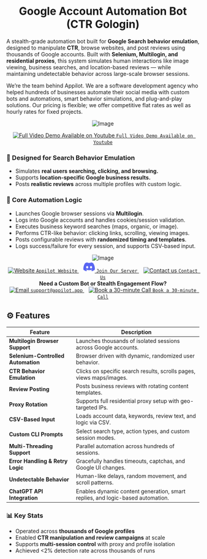 <h1 align="center">Google Account Automation Bot (CTR Gologin)</h1>

A stealth-grade automation bot built for **Google Search behavior emulation**, designed to manipulate **CTR**, browse websites, and post reviews using thousands of Google accounts. Built with **Selenium, Multilogin, and residential proxies**, this system simulates human interactions like image viewing, business searches, and location-based reviews — while maintaining undetectable behavior across large-scale browser sessions.

We’re the team behind Appilot. We are a software development agency who helped hundreds of businesses automate their social media with custom bots and automations, smart behavior simulations, and plug-and-play solutions. Our pricing is flexible; we offer competitive flat rates as well as hourly rates for fixed projects.

<p align="center">
  <img
    src="https://github.com/user-attachments/assets/0ffa5ac4-a52d-41f4-99d6-5a47522790ba"
    alt="Image"
    width="450px"
  />
</p>

<div align="center">
  <a href="https://youtu.be/001PrKS__TA?feature=shared">
  <img
    alt="Full Video Demo Available on Youtube"
    width="25px"
    src="https://github.com/user-attachments/assets/c685ef52-2bdd-464c-bd60-cc6e34e8e867"
  />
  <code>Full Video Demo Available on Youtube</code>
</a>
</div>

### 🧠 Designed for Search Behavior Emulation
- Simulates **real users searching, clicking, and browsing.**
- Supports **location-specific Google business results.**
- Posts **realistic reviews** across multiple profiles with custom logic.

### 🔁 Core Automation Logic
- Launches Google browser sessions via **Multilogin**.
- Logs into Google accounts and handles cookies/session validation.
- Executes business keyword searches (maps, organic, or image).
- Performs CTR-like behavior: clicking links, scrolling, viewing images.
- Posts configurable reviews with **randomized timing and templates**.
- Logs success/failure for every session, and supports CSV-based input.

<div align="center">
  <img
    src="https://github.com/user-attachments/assets/078e6506-7061-4619-8fbc-c835ab16818c"
    alt="Image"
    width="600px"
  />
</div>

<div align="center">
  <a href="https://appilot.app/">
    <img
      alt="Website"
      width="25px"
      src="https://github.com/user-attachments/assets/8e5f3af3-b098-4c1d-980d-df9aebc680d0"
    />
    <code>Appilot Website</code>
  </a>
  &nbsp;&nbsp;
  <a href="https://discord.gg/3CZ5muJdF2">
    <img
      alt="Join Our Server"
      width="30px"
      src="https://github.com/Zeeshanahmad4/RealEstateMate-WhatsApp-Group-Management-Bot/blob/main/discord-icon-svgrepo-com.svg"
    />
    <code>Join Our Server</code>
  </a>
  &nbsp;&nbsp;
  <a href="https://t.me/appilotdev">
    <img
      alt="Contact us"
      width="30px"
      src="https://edent.github.io/SuperTinyIcons/images/svg/telegram.svg"
    />
    <code>Contact Us</code>
  </a>
</div>

<div align="center">
<strong> Need a Custom Bot or Stealth Engagement Flow?</strong>

<div align="center">
  <a href="mailto:support@appilot.app">
  <img
    alt="Email"
    width="30px"
    src="https://github.com/user-attachments/assets/91c8d428-32b7-4be0-91fa-2e42c902b5b8"
  />
  <code>support@appilot.app</code>
</a>
  &nbsp;&nbsp;
  <a href="https://cal.com/app-pilot-m8i8oo/30min">
  <img
    alt="Book a 30-minute Call"
    width="30px"
    src="https://github.com/user-attachments/assets/cd3e5c7b-3e4e-4bb3-b242-bcc20ee78f13"
  />
  <code>Book a 30-minute Call</code>
</a>
<span>

<div align="left">

## ⚙️ Features

| Feature                            | Description                                                          |
| ---------------------------------- | -------------------------------------------------------------------- |
| **Multilogin Browser Support**     | Launches thousands of isolated sessions across Google accounts.      |
| **Selenium-Controlled Automation** | Browser driven with dynamic, randomized user behavior.               |
| **CTR Behavior Emulation**         | Clicks on specific search results, scrolls pages, views maps/images. |
| **Review Posting**                 | Posts business reviews with rotating content templates.              |
| **Proxy Rotation**                 | Supports full residential proxy setup with geo-targeted IPs.         |
| **CSV-Based Input**                | Loads account data, keywords, review text, and logic via CSV.        |
| **Custom CLI Prompts**             | Select search type, action types, and custom session modes.          |
| **Multi-Threading Support**        | Parallel automation across hundreds of sessions.                     |
| **Error Handling & Retry Logic**   | Gracefully handles timeouts, captchas, and Google UI changes.        |
| **Undetectable Behavior**          | Human-like delays, random movement, and scroll patterns.        |
| **ChatGPT API Integration**   | Enables dynamic content generation, smart replies, and logic-based automation.  |


### 📊 Key Stats

- Operated across **thousands of Google profiles**
- Enabled **CTR manipulation and review campaigns** at scale
- Supports **multi-session control** with proxy and profile isolation
- Achieved <2% detection rate across thousands of runs


